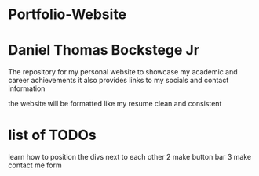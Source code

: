 # Portfolio-Website
# Daniel Thomas Bockstege Jr
The repository for my personal website to showcase my academic and career achievements it also provides links to my socials and contact information

the website will be formatted like my resume clean and consistent

# list of TODOs
learn how to position the divs next to each other
2 make button bar
3 make contact me form
